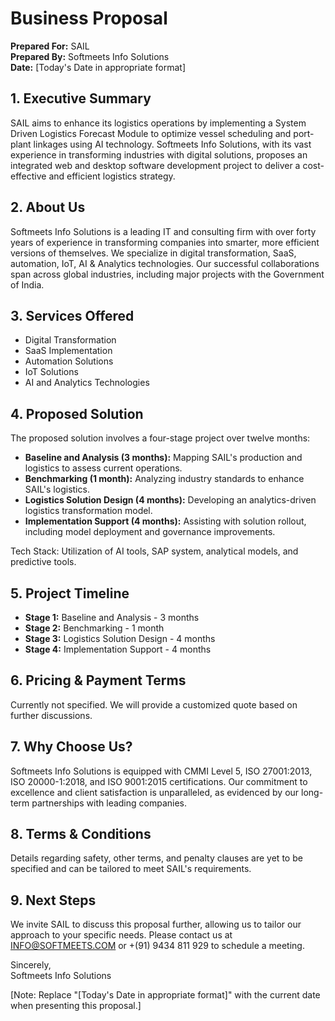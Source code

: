 # Business Proposal

**Prepared For:** SAIL  
**Prepared By:** Softmeets Info Solutions  
**Date:** [Today's Date in appropriate format]

## 1. Executive Summary
SAIL aims to enhance its logistics operations by implementing a System Driven Logistics Forecast Module to optimize vessel scheduling and port-plant linkages using AI technology. Softmeets Info Solutions, with its vast experience in transforming industries with digital solutions, proposes an integrated web and desktop software development project to deliver a cost-effective and efficient logistics strategy.

## 2. About Us
Softmeets Info Solutions is a leading IT and consulting firm with over forty years of experience in transforming companies into smarter, more efficient versions of themselves. We specialize in digital transformation, SaaS, automation, IoT, AI & Analytics technologies. Our successful collaborations span across global industries, including major projects with the Government of India.

## 3. Services Offered
- Digital Transformation
- SaaS Implementation
- Automation Solutions
- IoT Solutions
- AI and Analytics Technologies

## 4. Proposed Solution
The proposed solution involves a four-stage project over twelve months:
- **Baseline and Analysis (3 months):** Mapping SAIL's production and logistics to assess current operations.
- **Benchmarking (1 month):** Analyzing industry standards to enhance SAIL's logistics.
- **Logistics Solution Design (4 months):** Developing an analytics-driven logistics transformation model.
- **Implementation Support (4 months):** Assisting with solution rollout, including model deployment and governance improvements.

Tech Stack: Utilization of AI tools, SAP system, analytical models, and predictive tools.

## 5. Project Timeline
- **Stage 1:** Baseline and Analysis - 3 months
- **Stage 2:** Benchmarking - 1 month
- **Stage 3:** Logistics Solution Design - 4 months
- **Stage 4:** Implementation Support - 4 months

## 6. Pricing & Payment Terms
Currently not specified. We will provide a customized quote based on further discussions.

## 7. Why Choose Us?
Softmeets Info Solutions is equipped with CMMI Level 5, ISO 27001:2013, ISO 20000-1:2018, and ISO 9001:2015 certifications. Our commitment to excellence and client satisfaction is unparalleled, as evidenced by our long-term partnerships with leading companies.

## 8. Terms & Conditions
Details regarding safety, other terms, and penalty clauses are yet to be specified and can be tailored to meet SAIL's requirements.

## 9. Next Steps
We invite SAIL to discuss this proposal further, allowing us to tailor our approach to your specific needs. Please contact us at INFO@SOFTMEETS.COM or +(91) 9434 811 929 to schedule a meeting.

Sincerely,  
Softmeets Info Solutions

[Note: Replace "[Today's Date in appropriate format]" with the current date when presenting this proposal.]